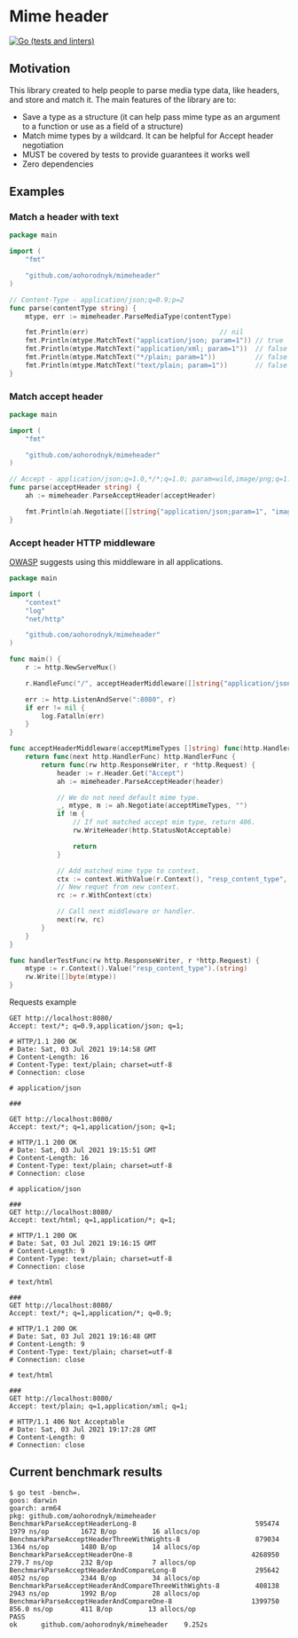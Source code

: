 # Mime header
[![Go (tests and linters)](https://github.com/aohorodnyk/mimeheader/actions/workflows/go.yml/badge.svg)](https://github.com/aohorodnyk/mimeheader/actions/workflows/go.yml)

## Motivation
This library created to help people to parse media type data, like headers, and store and match it.
The main features of the library are to:
* Save a type as a structure (it can help pass mime type as an argument to a function or use as a field of a structure)
* Match mime types by a wildcard. It can be helpful for Accept header negotiation
* MUST be covered by tests to provide guarantees it works well
* Zero dependencies

## Examples
### Match a header with text

```go
package main

import (
	"fmt"

	"github.com/aohorodnyk/mimeheader"
)

// Content-Type - application/json;q=0.9;p=2
func parse(contentType string) {
	mtype, err := mimeheader.ParseMediaType(contentType)

	fmt.Println(err)                                 // nil
	fmt.Println(mtype.MatchText("application/json; param=1")) // true
	fmt.Println(mtype.MatchText("application/xml; param=1"))  // false
	fmt.Println(mtype.MatchText("*/plain; param=1"))          // false
	fmt.Println(mtype.MatchText("text/plain; param=1"))       // false
}
```

### Match accept header

```go
package main

import (
	"fmt"

	"github.com/aohorodnyk/mimeheader"
)

// Accept - application/json;q=1.0,*/*;q=1.0; param=wild,image/png;q=1.0;param=test
func parse(acceptHeader string) {
	ah := mimeheader.ParseAcceptHeader(acceptHeader)

	fmt.Println(ah.Negotiate([]string{"application/json;param=1", "image/png"}, "text/javascript")) // image/png, image/png, true
}
```

### Accept header HTTP middleware
[OWASP](https://cheatsheetseries.owasp.org/cheatsheets/REST_Security_Cheat_Sheet.html#send-safe-response-content-types) suggests using this middleware in all applications.
```go
package main

import (
	"context"
	"log"
	"net/http"

	"github.com/aohorodnyk/mimeheader"
)

func main() {
	r := http.NewServeMux()

	r.HandleFunc("/", acceptHeaderMiddleware([]string{"application/json", "text/html"})(handlerTestFunc))

	err := http.ListenAndServe(":8080", r)
	if err != nil {
		log.Fatalln(err)
	}
}

func acceptHeaderMiddleware(acceptMimeTypes []string) func(http.HandlerFunc) http.HandlerFunc {
	return func(next http.HandlerFunc) http.HandlerFunc {
		return func(rw http.ResponseWriter, r *http.Request) {
			header := r.Header.Get("Accept")
			ah := mimeheader.ParseAcceptHeader(header)

			// We do not need default mime type.
			_, mtype, m := ah.Negotiate(acceptMimeTypes, "")
			if !m {
				// If not matched accept mim type, return 406.
				rw.WriteHeader(http.StatusNotAcceptable)

				return
			}

			// Add matched mime type to context.
			ctx := context.WithValue(r.Context(), "resp_content_type", mtype)
			// New requet from new context.
			rc := r.WithContext(ctx)

			// Call next middleware or handler.
			next(rw, rc)
		}
	}
}

func handlerTestFunc(rw http.ResponseWriter, r *http.Request) {
	mtype := r.Context().Value("resp_content_type").(string)
	rw.Write([]byte(mtype))
}
```

Requests example
```http request
GET http://localhost:8080/
Accept: text/*; q=0.9,application/json; q=1;

# HTTP/1.1 200 OK
# Date: Sat, 03 Jul 2021 19:14:58 GMT
# Content-Length: 16
# Content-Type: text/plain; charset=utf-8
# Connection: close

# application/json

###

GET http://localhost:8080/
Accept: text/*; q=1,application/json; q=1;

# HTTP/1.1 200 OK
# Date: Sat, 03 Jul 2021 19:15:51 GMT
# Content-Length: 16
# Content-Type: text/plain; charset=utf-8
# Connection: close

# application/json

###
GET http://localhost:8080/
Accept: text/html; q=1,application/*; q=1;

# HTTP/1.1 200 OK
# Date: Sat, 03 Jul 2021 19:16:15 GMT
# Content-Length: 9
# Content-Type: text/plain; charset=utf-8
# Connection: close

# text/html

###
GET http://localhost:8080/
Accept: text/*; q=1,application/*; q=0.9;

# HTTP/1.1 200 OK
# Date: Sat, 03 Jul 2021 19:16:48 GMT
# Content-Length: 9
# Content-Type: text/plain; charset=utf-8
# Connection: close

# text/html

###
GET http://localhost:8080/
Accept: text/plain; q=1,application/xml; q=1;

# HTTP/1.1 406 Not Acceptable
# Date: Sat, 03 Jul 2021 19:17:28 GMT
# Content-Length: 0
# Connection: close
```

## Current benchmark results
```
$ go test -bench=.
goos: darwin
goarch: arm64
pkg: github.com/aohorodnyk/mimeheader
BenchmarkParseAcceptHeaderLong-8                        	  595474	      1979 ns/op	    1672 B/op	      16 allocs/op
BenchmarkParseAcceptHeaderThreeWithWights-8             	  879034	      1364 ns/op	    1480 B/op	      14 allocs/op
BenchmarkParseAcceptHeaderOne-8                         	 4268950	       279.7 ns/op	     232 B/op	       7 allocs/op
BenchmarkParseAcceptHeaderAndCompareLong-8              	  295642	      4052 ns/op	    2344 B/op	      34 allocs/op
BenchmarkParseAcceptHeaderAndCompareThreeWithWights-8   	  408138	      2943 ns/op	    1992 B/op	      28 allocs/op
BenchmarkParseAcceptHeaderAndCompareOne-8               	 1399750	       856.0 ns/op	     411 B/op	      13 allocs/op
PASS
ok  	github.com/aohorodnyk/mimeheader	9.252s
```
